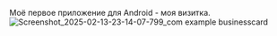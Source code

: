 Моё первое приложение для Android - моя визитка.
![Screenshot_2025-02-13-23-14-07-799_com example businesscard](https://github.com/user-attachments/assets/453dc655-534e-4e6f-87f3-5fad6e94c29c)
